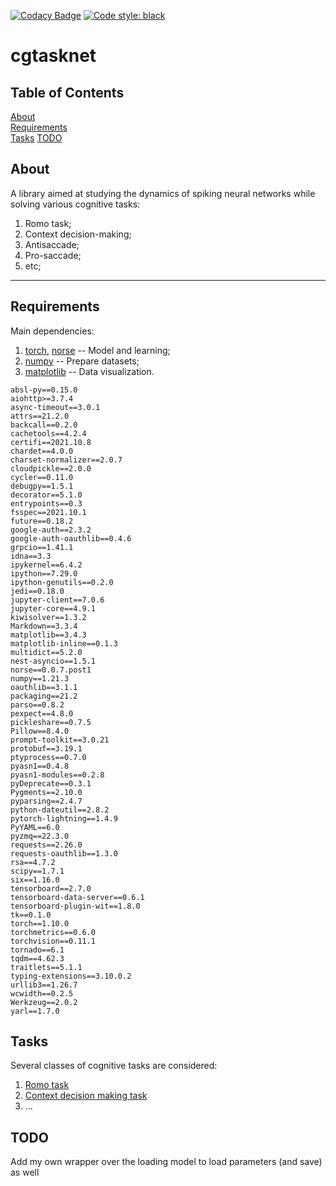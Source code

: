 [![Codacy Badge](https://app.codacy.com/project/badge/Grade/f8bcca65fd434829ba9ca3349ce37966)](https://www.codacy.com/gh/Pugavkomm/-test-multy_cognitive_tasks/dashboard?utm_source=github.com&utm_medium=referral&utm_content=Pugavkomm/-test-multy_cognitive_tasks&utm_campaign=Badge_Grade)
[![Code style: black](https://img.shields.io/badge/code%20style-black-000000.svg)](https://github.com/psf/black)

# cgtasknet

## Table of Contents

[About](#About)  
[Requirements](#Requirements)  
[Tasks](#Tasks)
[TODO](#TODO)

## About

A library aimed at studying the dynamics of spiking neural networks while solving various cognitive tasks:

1.  Romo task;
2.  Context decision-making;
3.  Antisaccade;
4.  Pro-saccade;
5.  etc;

---

## Requirements

Main dependencies:

1.  [torch](https://pytorch.org/), [norse](https://github.com/norse/norse) -- Model and learning;
1.  [numpy](https://numpy.org/) -- Prepare datasets;
1.  [matplotlib](https://matplotlib.org/) -- Data visualization.

```
absl-py==0.15.0
aiohttp>=3.7.4
async-timeout==3.0.1
attrs==21.2.0
backcall==0.2.0
cachetools==4.2.4
certifi==2021.10.8
chardet==4.0.0
charset-normalizer==2.0.7
cloudpickle==2.0.0
cycler==0.11.0
debugpy==1.5.1
decorator==5.1.0
entrypoints==0.3
fsspec==2021.10.1
future==0.18.2
google-auth==2.3.2
google-auth-oauthlib==0.4.6
grpcio==1.41.1
idna==3.3
ipykernel==6.4.2
ipython==7.29.0
ipython-genutils==0.2.0
jedi==0.18.0
jupyter-client==7.0.6
jupyter-core==4.9.1
kiwisolver==1.3.2
Markdown==3.3.4
matplotlib==3.4.3
matplotlib-inline==0.1.3
multidict==5.2.0
nest-asyncio==1.5.1
norse==0.0.7.post1
numpy==1.21.3
oauthlib==3.1.1
packaging==21.2
parso==0.8.2
pexpect==4.8.0
pickleshare==0.7.5
Pillow==8.4.0
prompt-toolkit==3.0.21
protobuf==3.19.1
ptyprocess==0.7.0
pyasn1==0.4.8
pyasn1-modules==0.2.8
pyDeprecate==0.3.1
Pygments==2.10.0
pyparsing==2.4.7
python-dateutil==2.8.2
pytorch-lightning==1.4.9
PyYAML==6.0
pyzmq==22.3.0
requests==2.26.0
requests-oauthlib==1.3.0
rsa==4.7.2
scipy==1.7.1
six==1.16.0
tensorboard==2.7.0
tensorboard-data-server==0.6.1
tensorboard-plugin-wit==1.8.0
tk==0.1.0
torch==1.10.0
torchmetrics==0.6.0
torchvision==0.11.1
tornado==6.1
tqdm==4.62.3
traitlets==5.1.1
typing-extensions==3.10.0.2
urllib3==1.26.7
wcwidth==0.2.5
Werkzeug==2.0.2
yarl==1.7.0
```

## Tasks

Several classes of cognitive tasks are considered:

1.  [Romo task](https://www.nature.com/articles/20939)
1.  [Context decision making task](https://www.nature.com/articles/nature12742)
1.  ...

## TODO

Add my own wrapper over the loading model to load parameters (and save) as well
